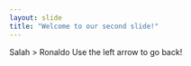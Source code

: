 ```yaml
---
layout: slide
title: "Welcome to our second slide!"
---
```

Salah > Ronaldo
Use the left arrow to go back!
